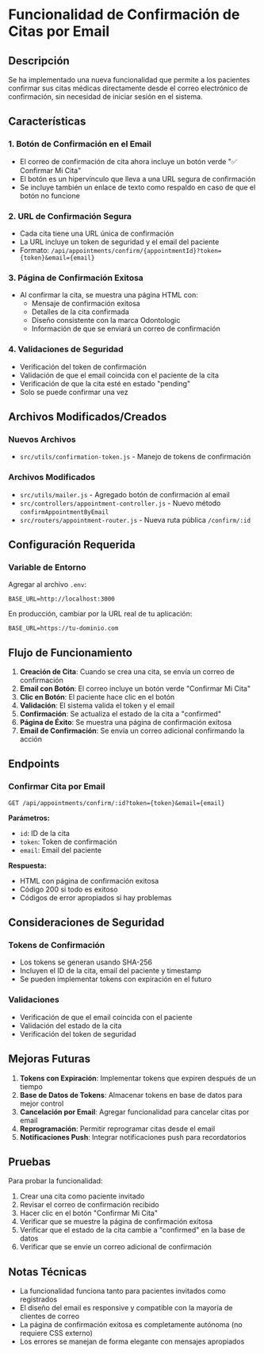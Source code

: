# Funcionalidad de Confirmación de Citas por Email

## Descripción

Se ha implementado una nueva funcionalidad que permite a los pacientes confirmar sus citas médicas directamente desde el correo electrónico de confirmación, sin necesidad de iniciar sesión en el sistema.

## Características

### 1. Botón de Confirmación en el Email
- El correo de confirmación de cita ahora incluye un botón verde "✅ Confirmar Mi Cita"
- El botón es un hipervínculo que lleva a una URL segura de confirmación
- Se incluye también un enlace de texto como respaldo en caso de que el botón no funcione

### 2. URL de Confirmación Segura
- Cada cita tiene una URL única de confirmación
- La URL incluye un token de seguridad y el email del paciente
- Formato: `/api/appointments/confirm/{appointmentId}?token={token}&email={email}`

### 3. Página de Confirmación Exitosa
- Al confirmar la cita, se muestra una página HTML con:
  - Mensaje de confirmación exitosa
  - Detalles de la cita confirmada
  - Diseño consistente con la marca Odontologic
  - Información de que se enviará un correo de confirmación

### 4. Validaciones de Seguridad
- Verificación del token de confirmación
- Validación de que el email coincida con el paciente de la cita
- Verificación de que la cita esté en estado "pending"
- Solo se puede confirmar una vez

## Archivos Modificados/Creados

### Nuevos Archivos
- `src/utils/confirmation-token.js` - Manejo de tokens de confirmación

### Archivos Modificados
- `src/utils/mailer.js` - Agregado botón de confirmación al email
- `src/controllers/appointment-controller.js` - Nuevo método `confirmAppointmentByEmail`
- `src/routers/appointment-router.js` - Nueva ruta pública `/confirm/:id`

## Configuración Requerida

### Variable de Entorno
Agregar al archivo `.env`:
```
BASE_URL=http://localhost:3000
```

En producción, cambiar por la URL real de tu aplicación:
```
BASE_URL=https://tu-dominio.com
```

## Flujo de Funcionamiento

1. **Creación de Cita**: Cuando se crea una cita, se envía un correo de confirmación
2. **Email con Botón**: El correo incluye un botón verde "Confirmar Mi Cita"
3. **Clic en Botón**: El paciente hace clic en el botón
4. **Validación**: El sistema valida el token y el email
5. **Confirmación**: Se actualiza el estado de la cita a "confirmed"
6. **Página de Éxito**: Se muestra una página de confirmación exitosa
7. **Email de Confirmación**: Se envía un correo adicional confirmando la acción

## Endpoints

### Confirmar Cita por Email
```
GET /api/appointments/confirm/:id?token={token}&email={email}
```

**Parámetros:**
- `id`: ID de la cita
- `token`: Token de confirmación
- `email`: Email del paciente

**Respuesta:**
- HTML con página de confirmación exitosa
- Código 200 si todo es exitoso
- Códigos de error apropiados si hay problemas

## Consideraciones de Seguridad

### Tokens de Confirmación
- Los tokens se generan usando SHA-256
- Incluyen el ID de la cita, email del paciente y timestamp
- Se pueden implementar tokens con expiración en el futuro

### Validaciones
- Verificación de que el email coincida con el paciente
- Validación del estado de la cita
- Verificación del token de seguridad

## Mejoras Futuras

1. **Tokens con Expiración**: Implementar tokens que expiren después de un tiempo
2. **Base de Datos de Tokens**: Almacenar tokens en base de datos para mejor control
3. **Cancelación por Email**: Agregar funcionalidad para cancelar citas por email
4. **Reprogramación**: Permitir reprogramar citas desde el email
5. **Notificaciones Push**: Integrar notificaciones push para recordatorios

## Pruebas

Para probar la funcionalidad:

1. Crear una cita como paciente invitado
2. Revisar el correo de confirmación recibido
3. Hacer clic en el botón "Confirmar Mi Cita"
4. Verificar que se muestre la página de confirmación exitosa
5. Verificar que el estado de la cita cambie a "confirmed" en la base de datos
6. Verificar que se envíe un correo adicional de confirmación

## Notas Técnicas

- La funcionalidad funciona tanto para pacientes invitados como registrados
- El diseño del email es responsive y compatible con la mayoría de clientes de correo
- La página de confirmación exitosa es completamente autónoma (no requiere CSS externo)
- Los errores se manejan de forma elegante con mensajes apropiados 